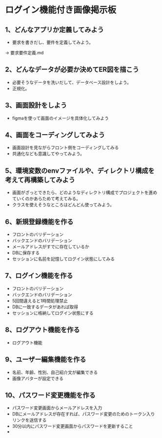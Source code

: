 # ログイン機能付き画像掲示板


## 1、どんなアプリか定義してみよう
- 要求を書きだし、要件を定義してみよう。

→ 要求要件定義.md

## 2、どんなデータが必要か決めてER図を描こう
- 必要そうなデータを洗いだして、データベース設計をしよう。
- 正規化。

## 3、画面設計をしよう
- figmaを使って画面のイメージを具体化してみよう


## 4、画面をコーディングしてみよう
- 画面設計を見ながらフロント側をコーディングしてみる
- 共通化なども意識してやってみよう。

## 5、環境変数のenvファイルや、ディレクトリ構成を考えて再構築してみよう
- 画面がざっとできたら、どのようなディレクトリ構成でプロジェクトを進めていくのかあらためて考えてみる。
- クラスを使えそうなところはどんどん使ってみよう。

## 6、新規登録機能を作る
- フロントのバリデーション
- バックエンドのバリデーション
- メールアドレスがすでに存在しているか
- DBに保存する
- セッションに名前を記憶してログイン状態にしてみる

## 7、ログイン機能を作る
- フロントのバリデーション
- バックエンドのバリデーション
- 5回間違えると1時間処理禁止
- DBに一致するデータがあれば取得
- セッションに格納してログイン状態にする

## 8、ログアウト機能を作る
- ログアウト機能

## 9、ユーザー編集機能を作る
- 名前、年齢、性別、自己紹介文が編集できる
- 画像アバターが設定できる

## 10、パスワード変更機能を作る
- パスワード変更画面からメールアドレスを入力
- DBにメールアドレスが存在すれば、パスワード変更のためのトークン入りリンクを送信する
- 30分以内にパスワード変更画面からパスワードを更新すること
- 